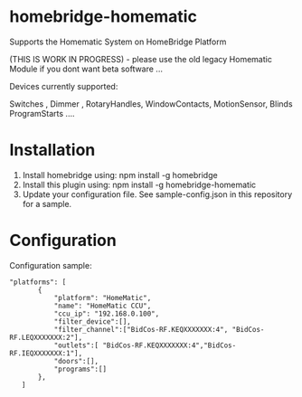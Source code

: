 # homebridge-homematic

Supports the Homematic System on HomeBridge Platform

(THIS IS WORK IN PROGRESS) - please use the old legacy Homematic Module if you dont want beta software ...

Devices currently supported:

Switches , Dimmer , RotaryHandles, WindowContacts, MotionSensor, Blinds
ProgramStarts ....


# Installation

1. Install homebridge using: npm install -g homebridge
2. Install this plugin using: npm install -g homebridge-homematic
3. Update your configuration file. See sample-config.json in this repository for a sample. 

# Configuration

Configuration sample:

 ```
"platforms": [
        {
            "platform": "HomeMatic",
            "name": "HomeMatic CCU",
            "ccu_ip": "192.168.0.100",
            "filter_device":[],
            "filter_channel":["BidCos-RF.KEQXXXXXXX:4", "BidCos-RF.LEQXXXXXXX:2"],
            "outlets":[ "BidCos-RF.KEQXXXXXXX:4","BidCos-RF.IEQXXXXXXX:1"],
            "doors":[],
            "programs":[]
        },   
    ]

```
